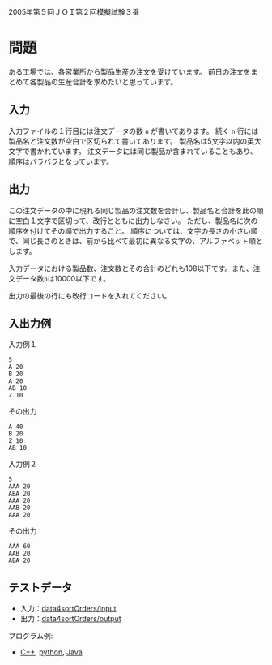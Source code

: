 2005年第５回ＪＯＩ第２回模擬試験３番

# 問題

ある工場では、各営業所から製品生産の注文を受けています。 前日の注文をまとめて各製品の生産合計を求めたいと思っています。

## 入力

入力ファイルの１行目には注文データの数 `n` が書いてあります。
続く `n` 行には製品名と注文数が空白で区切られて書いてあります。
製品名は5文字以内の英大文字で書かれています。
注文データには同じ製品が含まれていることもあり、順序はバラバラとなっています。

## 出力

この注文データの中に現れる同じ製品の注文数を合計し、製品名と合計を此の順に空白１文字で区切って、改行とともに出力しなさい。 ただし、製品名に次の順序を付けてその順で出力すること。 
順序については、文字の長さの小さい順で、同じ長さのときは、前から比べて最初に異なる文字の、アルファベット順とします。

入力データにおける製品数、注文数とその合計のどれも108以下です。また、注文データ数`n`は10000以下です。

出力の最後の行にも改行コードを入れてください。 

## 入出力例

入力例１
```
5
A 20
B 20
A 20
AB 10
Z 10
```

その出力
```
A 40
B 20
Z 10
AB 10
```

入力例２
```
5
AAA 20
ABA 20
AAA 20
AAB 20
AAA 20
```

その出力
```
AAA 60
AAB 20
ABA 20
```

## テストデータ

* 入力：[data4sortOrders/input](data4sortOrders/input)
* 出力：[data4sortOrders/output](data4sortOrders/output)


プログラム例: 
* [C++](./sortOrders.cpp), [python](./sortOrders.py), [Java](./SortOrders.java)

